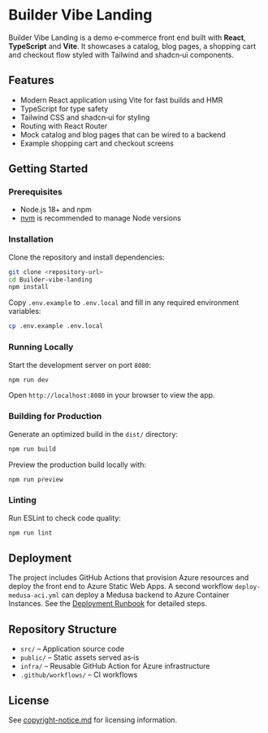# Builder Vibe Landing

Builder Vibe Landing is a demo e‑commerce front end built with **React**, **TypeScript** and **Vite**. It showcases a catalog, blog pages, a shopping cart and checkout flow styled with Tailwind and shadcn‑ui components.

## Features

- Modern React application using Vite for fast builds and HMR
- TypeScript for type safety
- Tailwind CSS and shadcn‑ui for styling
- Routing with React Router
- Mock catalog and blog pages that can be wired to a backend
- Example shopping cart and checkout screens

## Getting Started

### Prerequisites

- Node.js 18+ and npm
- [nvm](https://github.com/nvm-sh/nvm) is recommended to manage Node versions

### Installation

Clone the repository and install dependencies:

```bash
git clone <repository-url>
cd Builder-vibe-landing
npm install
```

Copy `.env.example` to `.env.local` and fill in any required environment variables:

```bash
cp .env.example .env.local
```

### Running Locally

Start the development server on port `8080`:

```bash
npm run dev
```

Open `http://localhost:8080` in your browser to view the app.

### Building for Production

Generate an optimized build in the `dist/` directory:

```bash
npm run build
```

Preview the production build locally with:

```bash
npm run preview
```

### Linting

Run ESLint to check code quality:

```bash
npm run lint
```

## Deployment

The project includes GitHub Actions that provision Azure resources and deploy the front end to Azure Static Web Apps. A second workflow `deploy-medusa-aci.yml` can deploy a Medusa backend to Azure Container Instances. See the [Deployment Runbook](RUNBOOK.md) for detailed steps.

## Repository Structure

- `src/` – Application source code
- `public/` – Static assets served as‑is
- `infra/` – Reusable GitHub Action for Azure infrastructure
- `.github/workflows/` – CI workflows

## License

See [copyright-notice.md](copyright-notice.md) for licensing information.

